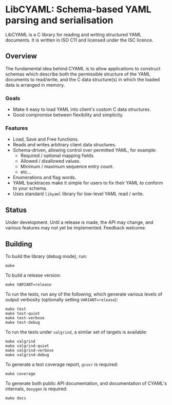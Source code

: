 LibCYAML: Schema-based YAML parsing and serialisation
=====================================================

LibCYAML is a C library for reading and writing structured YAML documents.
It is written in ISO C11 and licensed under the ISC licence.

Overview
--------

The fundamental idea behind CYAML is to allow applications to construct
schemas which describe both the permissible structure of the YAML documents
to read/write, and the C data structure(s) in which the loaded data is
arranged in memory.

### Goals

* Make it easy to load YAML into client's custom C data structures.
* Good compromise between flexibility and simplicity.

### Features

* Load, Save and Free functions.
* Reads and writes arbitrary client data structures.
* Schema-driven, allowing control over permitted YAML, for example:
    - Required / optional mapping fields.
    - Allowed / disallowed values.
    - Minimum / maximum sequence entry count.
    - etc...
* Enumerations and flag words.
* YAML backtraces make it simple for users to fix their YAML to
  conform to your schema.
* Uses standard `libyaml` library for low-level YAML read / write.

Status
------

Under development.  Until a release is made, the API may change, and
various features may not yet be implemented.  Feedback welcome.

Building
--------

To build the library (debug mode), run:

    make

To build a release version:

    make VARIANT=release

To run the tests, run any of the following, which generate various
levels of output verbosity (optionally setting `VARIANT=release`):

    make test
    make test-quiet
    make test-verbose
    make test-debug

To run the tests under `valgrind`, a similar set of targets is available:

    make valgrind
    make valgrind-quiet
    make valgrind-verbose
    make valgrind-debug

To generate a test coverage report, `gcovr` is required:

    make coverage

To generate both public API documentation, and documentation of CYAML's
internals, `doxygen` is required:

    make docs
